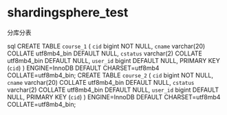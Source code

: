 # shardingsphere_test
分库分表

sql
CREATE TABLE `course_1` (
  `cid` bigint NOT NULL,
  `cname` varchar(20) COLLATE utf8mb4_bin DEFAULT NULL,
  `cstatus` varchar(2) COLLATE utf8mb4_bin DEFAULT NULL,
  `user_id` bigint DEFAULT NULL,
  PRIMARY KEY (`cid`)
) ENGINE=InnoDB DEFAULT CHARSET=utf8mb4 COLLATE=utf8mb4_bin;
CREATE TABLE `course_2` (
  `cid` bigint NOT NULL,
  `cname` varchar(20) COLLATE utf8mb4_bin DEFAULT NULL,
  `cstatus` varchar(2) COLLATE utf8mb4_bin DEFAULT NULL,
  `user_id` bigint DEFAULT NULL,
  PRIMARY KEY (`cid`)
) ENGINE=InnoDB DEFAULT CHARSET=utf8mb4 COLLATE=utf8mb4_bin;

